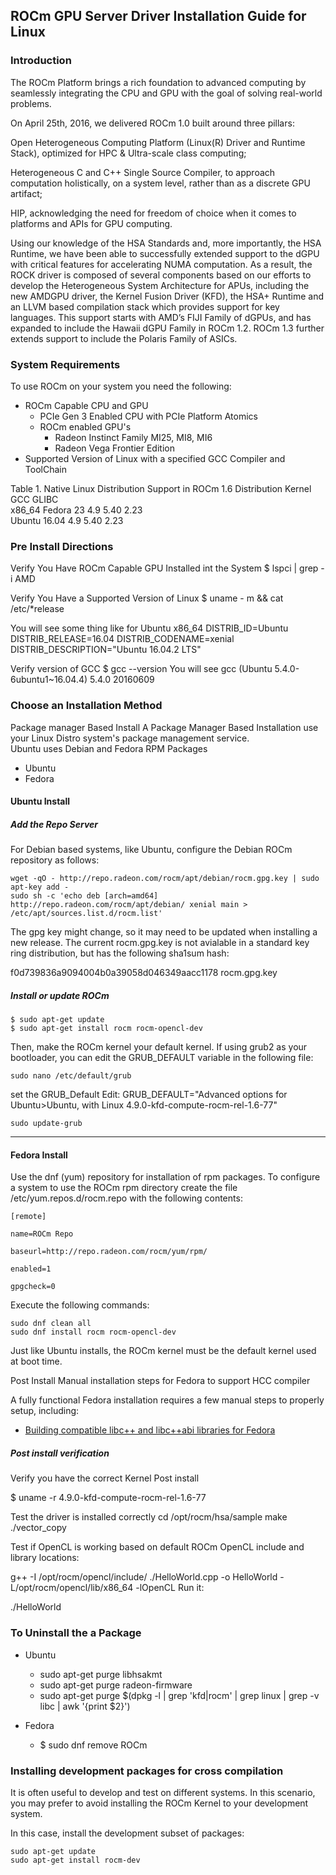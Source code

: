 ## ROCm GPU Server Driver Installation Guide for Linux 

### Introduction 
The ROCm Platform brings a rich foundation to advanced computing by seamlessly integrating the CPU and GPU with the goal of solving real-world problems.

On April 25th, 2016, we delivered ROCm 1.0 built around three pillars:

Open Heterogeneous Computing Platform (Linux(R) Driver and Runtime Stack), optimized for HPC & Ultra-scale class computing;

Heterogeneous C and C++ Single Source Compiler, to approach computation holistically, on a system level, rather than as a discrete GPU artifact;

HIP, acknowledging the need for freedom of choice when it comes to platforms and APIs for GPU computing.

Using our knowledge of the HSA Standards and, more importantly, the HSA Runtime, we have been able to successfully extended support to the dGPU with critical features for accelerating NUMA computation. 
As a result, the ROCK driver is composed of several components based on our efforts to develop the Heterogeneous System Architecture for APUs, including the new AMDGPU driver, the Kernel Fusion Driver (KFD), 
the HSA+ Runtime and an LLVM based compilation stack which provides support for key languages. 
This support starts with AMD’s FIJI Family of dGPUs, and has expanded to include the Hawaii dGPU Family in ROCm 1.2. 
ROCm 1.3 further extends support to include the Polaris Family of ASICs.

### System Requirements 

To use ROCm on your system you need the following: 
* ROCm Capable CPU and GPU 
	* PCIe Gen 3 Enabled CPU with PCIe Platform Atomics 
	* ROCm enabled GPU's 
		* Radeon Instinct Family MI25, MI8, MI6 
		* Radeon Vega Frontier Edition 
* Supported Version of Linux with a specified GCC Compiler and ToolChain 


Table 1. Native Linux Distribution Support in ROCm  1.6
Distribution	Kernel	GCC		GLIBC		
x86_64
Fedora 23		4.9		5.40	2.23		
Ubuntu 16.04	4.9		5.40	2.23		
	
### Pre Install Directions 

Verify You Have ROCm Capable GPU Installed int the System 
$ lspci | grep -i AMD

Verify You Have a Supported Version of Linux 
$ uname - m && cat /etc/*release

You will see some thing like for Ubuntu 
x86_64
DISTRIB_ID=Ubuntu
DISTRIB_RELEASE=16.04
DISTRIB_CODENAME=xenial
DISTRIB_DESCRIPTION="Ubuntu 16.04.2 LTS"

Verify version of GCC 
$ gcc --version 
You will see 
gcc (Ubuntu 5.4.0-6ubuntu1~16.04.4) 5.4.0 20160609 

### Choose an Installation Method

Package manager Based Install 
A Package Manager Based Installation use your Linux Distro system's package management service.  
Ubuntu uses Debian  and Fedora RPM Packages

* Ubuntu 
* Fedora 

#### Ubuntu Install 

##### Add the Repo Server
For Debian based systems, like Ubuntu, configure the Debian ROCm repository as
follows:

```shell
wget -qO - http://repo.radeon.com/rocm/apt/debian/rocm.gpg.key | sudo apt-key add -
sudo sh -c 'echo deb [arch=amd64] http://repo.radeon.com/rocm/apt/debian/ xenial main > /etc/apt/sources.list.d/rocm.list'
```
The gpg key might change, so it may need to be updated when installing a new 
release. The current rocm.gpg.key is not avialable in a standard key ring distribution,
but has the following sha1sum hash:

f0d739836a9094004b0a39058d046349aacc1178  rocm.gpg.key

##### Install or update ROCm 

```shell
$ sudo apt-get update
$ sudo apt-get install rocm rocm-opencl-dev
```

Then, make the ROCm kernel your default kernel. If using grub2 as your bootloader, you can edit the GRUB_DEFAULT variable in the following file:

```shell
sudo nano /etc/default/grub
```
set the GRUB_Default 
Edit: GRUB_DEFAULT="Advanced options for Ubuntu>Ubuntu, with Linux 4.9.0-kfd-compute-rocm-rel-1.6-77"
```shell
sudo update-grub
```
------------------------------------

#### Fedora Install 
Use the  dnf (yum) repository for installation of rpm packages.
To configure a system to use the ROCm rpm directory create the file
/etc/yum.repos.d/rocm.repo with the following contents:

```shell
[remote]

name=ROCm Repo

baseurl=http://repo.radeon.com/rocm/yum/rpm/

enabled=1

gpgcheck=0
```

Execute the following commands:
```shell
sudo dnf clean all
sudo dnf install rocm rocm-opencl-dev
```
Just like Ubuntu installs, the ROCm kernel must be the default kernel used at boot time.

Post Install Manual installation steps for Fedora to support HCC compiler 

A fully functional Fedora installation requires a few manual steps to properly 
setup, including:
 * [Building compatible libc++ and libc++abi libraries for Fedora](https://github.com/RadeonOpenCompute/hcc/wiki#fedora)



##### Post install verification 

Verify you have the correct Kernel Post install 

$ uname -r
4.9.0-kfd-compute-rocm-rel-1.6-77

Test the driver is installed correctly 
cd /opt/rocm/hsa/sample
make
./vector_copy

Test if OpenCL is working based on default ROCm OpenCL include and library locations:

g++ -I /opt/rocm/opencl/include/ ./HelloWorld.cpp -o HelloWorld -L/opt/rocm/opencl/lib/x86_64 -lOpenCL
Run it:

./HelloWorld

### To Uninstall the a Package 
* Ubuntu 
	* sudo apt-get purge libhsakmt
	* sudo apt-get purge radeon-firmware
	* sudo apt-get purge $(dpkg -l | grep 'kfd\|rocm' | grep linux | grep -v libc | awk '{print $2}')

* Fedora 	
	* $ sudo dnf remove ROCm   
	

### Installing development packages for cross compilation

It is often useful to develop and test on different systems. In this scenario, you may prefer to avoid installing the ROCm Kernel to your development system.

In this case, install the development subset of packages:

```shell
sudo apt-get update
sudo apt-get install rocm-dev
```
